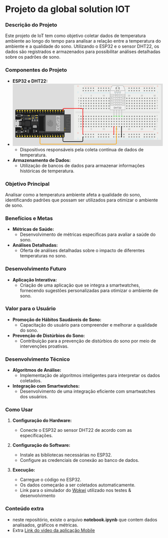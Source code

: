 # Projeto da global solution IOT

### Descrição do Projeto

Este projeto de IoT tem como objetivo coletar dados de temperatura ambiente ao longo do tempo para analisar a relação entre a temperatura do ambiente e a qualidade do sono. Utilizando o ESP32 e o sensor DHT22, os dados são registrados e armazenados para possibilitar análises detalhadas sobre os padrões de sono.

### Componentes do Projeto

- **ESP32 e DHT22:**
- ![alt text](./diagrama.png)
  - Dispositivos responsáveis pela coleta contínua de dados de temperatura.
- **Armazenamento de Dados:**
  - Utilização de bancos de dados para armazenar informações históricas de temperatura.

### Objetivo Principal

Analisar como a temperatura ambiente afeta a qualidade do sono, identificando padrões que possam ser utilizados para otimizar o ambiente de sono.

### Benefícios e Metas

- **Métricas de Saúde:**
  - Desenvolvimento de métricas específicas para avaliar a saúde do sono.
- **Análises Detalhadas:**
  - Oferta de análises detalhadas sobre o impacto de diferentes temperaturas no sono.

### Desenvolvimento Futuro

- **Aplicação Interativa:**
  - Criação de uma aplicação que se integra a smartwatches, fornecendo sugestões personalizadas para otimizar o ambiente de sono.

### Valor para o Usuário

- **Promoção de Hábitos Saudáveis de Sono:**
  - Capacitação do usuário para compreender e melhorar a qualidade do sono.
- **Prevenção de Distúrbios do Sono:**
  - Contribuição para a prevenção de distúrbios do sono por meio de intervenções proativas.

### Desenvolvimento Técnico

- **Algoritmos de Análise:**
  - Implementação de algoritmos inteligentes para interpretar os dados coletados.
- **Integração com Smartwatches:**
  - Desenvolvimento de uma integração eficiente com smartwatches dos usuários.

### Como Usar

1. **Configuração do Hardware:**
   - Conecte o ESP32 ao sensor DHT22 de acordo com as especificações.
   
2. **Configuração do Software:**
   - Instale as bibliotecas necessárias no ESP32.
   - Configure as credenciais de conexão ao banco de dados.

3. **Execução:**
   - Carregue o código no ESP32.
   - Os dados começarão a ser coletados automaticamente.
   - Link para o simulador do [Wokwi](https://wokwi.com/projects/381841485846924289) utilizado nos testes & desenvolvimento

### Conteúdo extra
- neste repositório, existe o arquivo **notebook.ipynb** que contem dados analisados, gráficos e métricas.
- Extra [Link do video da aplicação Mobile](https://drive.google.com/file/d/1CzgH3VgIX1sij66K4sAc7_AglflAehjG/view?usp=sharing)
